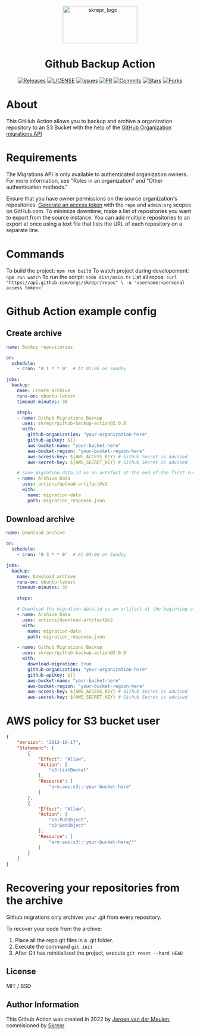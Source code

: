 <a href="https://skrepr.com/">
  <p align="center">
    <img width="200" height="100" src="https://cdn.skrepr.com/logo/skrepr_liggend.svg" alt="skrepr_logo" alt="skrepr" />
  </p>
</a>
<h1 align="center">Github Backup Action</h1>
<div align="center">
  <a href="https://github.com/skrepr/github-backup-action/releases"><img src="https://img.shields.io/github/release/skrepr/github-backup-action.svg" alt="Releases"/></a><a> </a>
  <a href="https://github.com/skrepr/github-backup-action/blob/main/LICENSE"><img src="https://img.shields.io/github/license/skrepr/github-backup-action.svg" alt="LICENSE"/></a><a> </a>
  <a href="https://github.com/skrepr/github-backup-action/issues"><img src="https://img.shields.io/github/issues/skrepr/github-backup-action.svg" alt="Issues"/></a><a> </a>
  <a href="https://github.com/skrepr/github-backup-action/pulls"><img src="https://img.shields.io/github/issues-pr/skrepr/github-backup-action.svg" alt="PR"/></a><a> </a>
  <a href="https://github.com/skrepr/github-backup-action/commits"><img src="https://img.shields.io/github/commit-activity/m/skrepr/github-backup-action" alt="Commits"/></a><a> </a>
  <a href="https://github.com/skrepr/github-backup-action/stars"><img src="https://img.shields.io/github/stars/skrepr/github-backup-action.svg" alt="Stars"/></a><a> </a>
  <a href="https://github.com/skrepr/github-backup-action/releases"><img src="https://img.shields.io/github/forks/skrepr/github-backup-action.svg" alt="Forks"/></a><a> </a>
</div>

# About

This GitHub Action allows you to backup and archive a organization repository to an S3 Bucket with the help of the [GitHub Organization migrations API](https://docs.github.com/en/rest/migrations/orgs#start-an-organization-migration)

# Requirements

The Migrations API is only available to authenticated organization owners. For more information, see "Roles in an organization" and "Other authentication methods."

Ensure that you have owner permissions on the source organization's repositories.
[Generate an access token](https://docs.github.com/en/enterprise-server@3.6/articles/creating-an-access-token-for-command-line-use) with the `repo` and `admin:org` scopes on GitHub.com.
To minimize downtime, make a list of repositories you want to export from the source instance. You can add multiple repositories to an export at once using a text file that lists the URL of each repository on a separate line.

# Commands

To build the project: `npm run build`
To watch project during developement: `npm run watch`
To run the script: `node dist/main.ts`
List all repos: `curl "https://api.github.com/orgs/skrepr/repos" \
     -u 'username:<personal access token>'`
# Github Action example config

## Create archive

```yaml
name: Backup repositories

on:
  schedule:
    - cron: '0 1 * * 0'  # At 01:00 on Sunday

jobs:
  backup:
    name: Create archive
    runs-on: ubuntu-latest
    timeout-minutes: 30

    steps:
    - name: Github Migrations Backup
      uses: skrepr/github-backup-action@2.0.0
      with:
        github-organization: "your-organization-here"
        github-apikey: ${}
        aws-bucket-name: "your-bucket-here"
        aws-bucket-region: "your-bucket-region-here"
        aws-access-key: ${AWS_ACCESS_KEY} # Github Secret is advised
        aws-secret-key: ${AWS_SECRET_KEY} # Github Secret is advised

    # Save migration.data.id as an artifact at the end of the first run
    - name: Archive Data
      uses: actions/upload-artifact@v2
      with:
        name: migration-data
        path: migration_response.json
```

## Download archive

```yaml
name: Download archive

on:
  schedule:
    - cron: '0 3 * * 0'  # At 03:00 on Sunday

jobs:
  backup:
    name: Download archive
    runs-on: ubuntu-latest
    timeout-minutes: 30

    steps:

    # Download the migration.data.id as an artifact at the beginning of the second run
    - name: Archive Data
      uses: actions/download-artifact@v2
      with:
        name: migration-data
        path: migration_response.json

    - name: Github Migrations Backup
      uses: skrepr/github-backup-action@2.0.0
      with:
        download-migration: true
        github-organization: "your-organization-here"
        github-apikey: ${}
        aws-bucket-name: "your-bucket-here"
        aws-bucket-region: "your-bucket-region-here"
        aws-access-key: ${AWS_ACCESS_KEY} # Github Secret is advised
        aws-secret-key: ${AWS_SECRET_KEY} # Github Secret is advised
```

# AWS policy for S3 bucket user

```json
{
    "Version": "2012-10-17",
    "Statement": [
        {
            "Effect": "Allow",
            "Action": [
                "s3:ListBucket"
            ],
            "Resource": [
                "arn:aws:s3:::your-bucket-here"
            ]
        },
        {
            "Effect": "Allow",
            "Action": [
                "s3:PutObject",
                "s3:GetObject"
            ],
            "Resource": [
                "arn:aws:s3:::your-bucket-here/*"
            ]
        }
    ]
}
```

# Recovering your repositories from the archive

Github migrations only archives your .git from every repository.

To recover your code from the archive:

1. Place all the repo.git files in a .git folder.
2. Execute the command `git init`
3. After Git has reinitialized the project, execute `git reset --hard HEAD`


## License

MIT / BSD

## Author Information

This Github Action was created in 2022 by [Jeroen van der Meulen](https://github.com/jeroenvandermeulen), commisioned by [Skrepr](https://skrepr.com)
